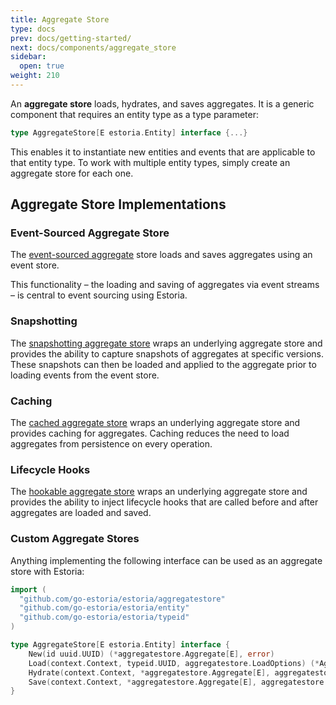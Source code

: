 ```yaml
---
title: Aggregate Store
type: docs
prev: docs/getting-started/
next: docs/components/aggregate_store
sidebar:
  open: true
weight: 210
---
```


An **aggregate store** loads, hydrates, and saves aggregates. It is a generic component that requires an entity type as a type parameter:

```go
type AggregateStore[E estoria.Entity] interface {...}
```

This enables it to instantiate new entities and events that are applicable to that entity type. To work with multiple entity types, simply create an aggregate store for each one.

## Aggregate Store Implementations

### Event-Sourced Aggregate Store

The [event-sourced aggregate](./event_sourced) store loads and saves aggregates using an event store.

This functionality – the loading and saving of aggregates via event streams – is central to event sourcing using Estoria.

### Snapshotting

The [snapshotting aggregate store](./snapshotting) wraps an underlying aggregate store and provides the ability to capture snapshots of aggregates at specific versions. These snapshots can then be loaded and applied to the aggregate prior to loading events from the event store.

### Caching

The [cached aggregate store](./cached) wraps an underlying aggregate store and provides caching for aggregates. Caching reduces the need to load aggregates from persistence on every operation.

### Lifecycle Hooks

The [hookable aggregate store](./hookable) wraps an underlying aggregate store and provides the ability to inject lifecycle hooks that are called before and after aggregates are loaded and saved.

### Custom Aggregate Stores

Anything implementing the following interface can be used as an aggregate store with Estoria:

```go
import (
  "github.com/go-estoria/estoria/aggregatestore"
  "github.com/go-estoria/estoria/entity"
  "github.com/go-estoria/estoria/typeid"
)

type AggregateStore[E estoria.Entity] interface {
    New(id uuid.UUID) (*aggregatestore.Aggregate[E], error)
    Load(context.Context, typeid.UUID, aggregatestore.LoadOptions) (*Aggregate[E], error)
    Hydrate(context.Context, *aggregatestore.Aggregate[E], aggregatestore.HydrateOptions) error
    Save(context.Context, *aggregatestore.Aggregate[E], aggregatestore.SaveOptions) error
}
```
